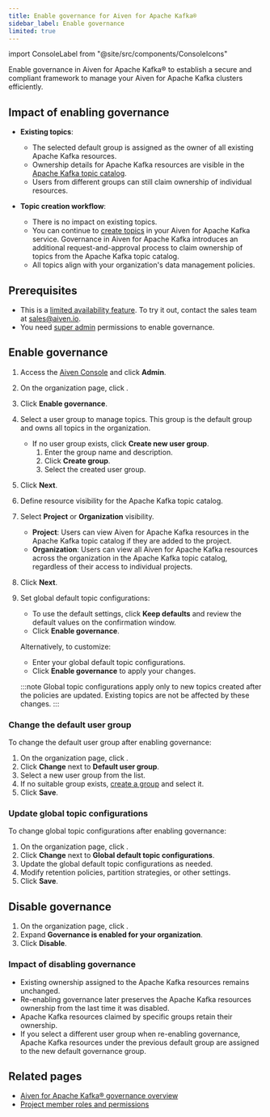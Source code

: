 ```yaml
---
title: Enable governance for Aiven for Apache Kafka®
sidebar_label: Enable governance
limited: true
---
```

import ConsoleLabel from "@site/src/components/ConsoleIcons"

Enable governance in Aiven for Apache Kafka® to establish a secure and compliant framework to manage your Aiven for Apache Kafka clusters efficiently.

## Impact of enabling governance

- **Existing topics**:
  - The selected default group is assigned as the owner of all existing Apache Kafka
    resources.
  - Ownership details for Apache Kafka resources are visible in the
    [Apache Kafka topic catalog](/docs/products/kafka/concepts/topic-catalog-overview).
  - Users from different groups can still claim ownership of individual resources.

- **Topic creation workflow**:
  - There is no impact on existing topics.
  - You can continue to [create topics](/docs/products/kafka/howto/create-topic) in your
    Aiven for Apache Kafka service. Governance in Aiven for Apache Kafka introduces an
    additional request-and-approval process to claim ownership of topics from the
    Apache Kafka topic catalog.
  - All topics align with your organization's data management policies.

## Prerequisites

- This is a [limited availability feature](/docs/platform/concepts/beta_services). To try
  it out, contact the sales team at [sales@aiven.io](mailto:sales@aiven.io).
- You need [super admin](/docs/platform/howto/make-super-admin) permissions to
  enable governance.

## Enable governance

1. Access the [Aiven Console](https://console.aiven.io/) and click **Admin**.
1. On the organization page, click <ConsoleLabel name="governance"/>.
1. Click **Enable governance**.
1. Select a user group to manage topics. This group is the default group and
   owns all topics in the organization.
   - If no user group exists, click **Create new user group**.
     1. Enter the group name and description.
     1. Click **Create group**.
     1. Select the created user group.
1. Click **Next**.
1. Define resource visibility for the Apache Kafka topic catalog.
1. Select **Project** or **Organization** visibility.

   - **Project**: Users can view Aiven for Apache Kafka resources in the Apache Kafka
     topic catalog if they are added to the project.
   - **Organization**: Users can view all Aiven for Apache Kafka resources across the
     organization in the Apache Kafka topic catalog, regardless of their access to
     individual projects.

1. Click **Next**.
1. Set global default topic configurations:
   - To use the default settings, click **Keep defaults** and review the default
     values on the confirmation window.
   - Click **Enable governance**.

   Alternatively, to customize:

   - Enter your global default topic configurations.
   - Click **Enable governance** to apply your changes.

    :::note
    Global topic configurations apply only to new topics created after the policies are
    updated. Existing topics are not be affected by these changes.
    :::

### Change the default user group

To change the default user group after enabling governance:

1. On the organization page, click <ConsoleLabel name="governance"/>.
1. Click **Change** next to **Default user group**.
1. Select a new user group from the list.
1. If no suitable group exists, [create a group](/docs/platform/howto/manage-groups#create-a-group)
   and select it.
1. Click **Save**.

### Update global topic configurations

To change global topic configurations after enabling governance:

1. On the organization page, click <ConsoleLabel name="governance"/>.
1. Click **Change** next to **Global default topic configurations**.
1. Update the global default topic configurations as needed.
1. Modify retention policies, partition strategies, or other settings.
1. Click **Save**.

## Disable governance

1. On the organization page, click <ConsoleLabel name="governance"/>.
1. Expand **Governance is enabled for your organization**.
1. Click **Disable**.

### Impact of disabling governance

- Existing ownership assigned to the Apache Kafka resources remains unchanged.
- Re-enabling governance later preserves the Apache Kafka resources ownership from
  the last time it was disabled.
- Apache Kafka resources claimed by specific groups retain their ownership.
- If you select a different user group when re-enabling governance,
  Apache Kafka resources under the previous default group are assigned to the
  new default governance group.

## Related pages

- [Aiven for Apache Kafka® governance overview](/docs/products/kafka/concepts/governance-overview)
- [Project member roles and permissions](/docs/platform/reference/project-member-privileges)
